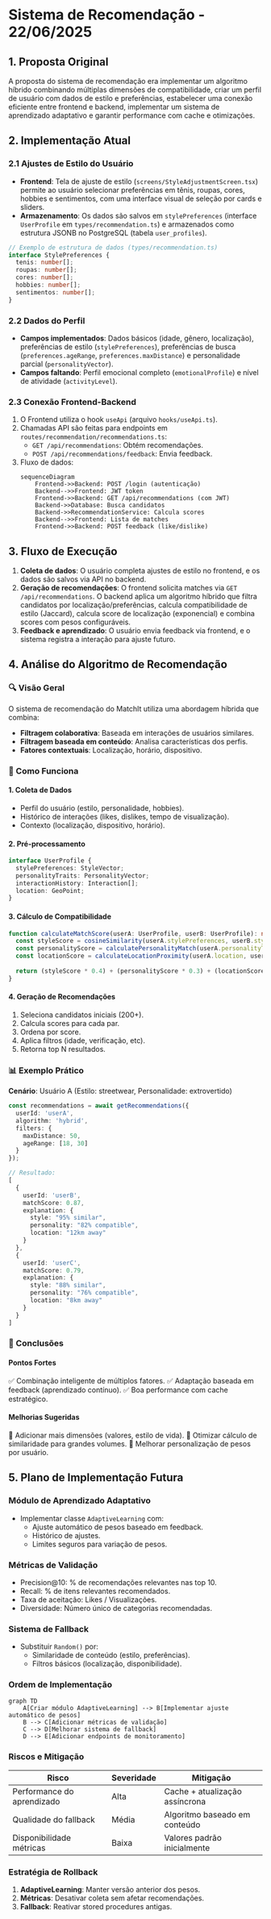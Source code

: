 # Sistema de Recomendação - 22/06/2025

## 1. Proposta Original

A proposta do sistema de recomendação era implementar um algoritmo híbrido combinando múltiplas dimensões de compatibilidade, criar um perfil de usuário com dados de estilo e preferências, estabelecer uma conexão eficiente entre frontend e backend, implementar um sistema de aprendizado adaptativo e garantir performance com cache e otimizações.

## 2. Implementação Atual

### 2.1 Ajustes de Estilo do Usuário
- **Frontend**: Tela de ajuste de estilo (`screens/StyleAdjustmentScreen.tsx`) permite ao usuário selecionar preferências em tênis, roupas, cores, hobbies e sentimentos, com uma interface visual de seleção por cards e sliders.
- **Armazenamento**: Os dados são salvos em `stylePreferences` (interface `UserProfile` em `types/recommendation.ts`) e armazenados como estrutura JSONB no PostgreSQL (tabela `user_profiles`).

```typescript
// Exemplo de estrutura de dados (types/recommendation.ts)
interface StylePreferences {
  tenis: number[];
  roupas: number[];
  cores: number[];
  hobbies: number[];
  sentimentos: number[];
}
```

### 2.2 Dados do Perfil
- **Campos implementados**: Dados básicos (idade, gênero, localização), preferências de estilo (`stylePreferences`), preferências de busca (`preferences.ageRange`, `preferences.maxDistance`) e personalidade parcial (`personalityVector`).
- **Campos faltando**: Perfil emocional completo (`emotionalProfile`) e nível de atividade (`activityLevel`).

### 2.3 Conexão Frontend-Backend
1. O Frontend utiliza o hook `useApi` (arquivo `hooks/useApi.ts`).
2. Chamadas API são feitas para endpoints em `routes/recommendation/recommendations.ts`:
   - `GET /api/recommendations`: Obtém recomendações.
   - `POST /api/recommendations/feedback`: Envia feedback.
3. Fluxo de dados:
   ```mermaid
   sequenceDiagram
       Frontend->>Backend: POST /login (autenticação)
       Backend-->>Frontend: JWT token
       Frontend->>Backend: GET /api/recommendations (com JWT)
       Backend->>Database: Busca candidatos
       Backend->>RecommendationService: Calcula scores
       Backend-->>Frontend: Lista de matches
       Frontend->>Backend: POST feedback (like/dislike)
   ```

## 3. Fluxo de Execução

1. **Coleta de dados**: O usuário completa ajustes de estilo no frontend, e os dados são salvos via API no backend.
2. **Geração de recomendações**: O frontend solicita matches via `GET /api/recommendations`. O backend aplica um algoritmo híbrido que filtra candidatos por localização/preferências, calcula compatibilidade de estilo (Jaccard), calcula score de localização (exponencial) e combina scores com pesos configuráveis.
3. **Feedback e aprendizado**: O usuário envia feedback via frontend, e o sistema registra a interação para ajuste futuro.

## 4. Análise do Algoritmo de Recomendação

### 🔍 Visão Geral
O sistema de recomendação do MatchIt utiliza uma abordagem híbrida que combina:
- **Filtragem colaborativa**: Baseada em interações de usuários similares.
- **Filtragem baseada em conteúdo**: Analisa características dos perfis.
- **Fatores contextuais**: Localização, horário, dispositivo.

### 🧠 Como Funciona

#### 1. Coleta de Dados
- Perfil do usuário (estilo, personalidade, hobbies).
- Histórico de interações (likes, dislikes, tempo de visualização).
- Contexto (localização, dispositivo, horário).

#### 2. Pré-processamento
```typescript
interface UserProfile {
  stylePreferences: StyleVector;
  personalityTraits: PersonalityVector;
  interactionHistory: Interaction[];
  location: GeoPoint;
}
```

#### 3. Cálculo de Compatibilidade
```typescript
function calculateMatchScore(userA: UserProfile, userB: UserProfile): number {
  const styleScore = cosineSimilarity(userA.stylePreferences, userB.stylePreferences);
  const personalityScore = calculatePersonalityMatch(userA.personalityTraits, userB.personalityTraits);
  const locationScore = calculateLocationProximity(userA.location, userB.location);
  
  return (styleScore * 0.4) + (personalityScore * 0.3) + (locationScore * 0.3);
}
```

#### 4. Geração de Recomendações
1. Seleciona candidatos iniciais (200+).
2. Calcula scores para cada par.
3. Ordena por score.
4. Aplica filtros (idade, verificação, etc).
5. Retorna top N resultados.

### 📊 Exemplo Prático

**Cenário**: Usuário A (Estilo: streetwear, Personalidade: extrovertido)

```typescript
const recommendations = await getRecommendations({
  userId: 'userA',
  algorithm: 'hybrid',
  filters: {
    maxDistance: 50,
    ageRange: [18, 30]
  }
});

// Resultado:
[
  {
    userId: 'userB',
    matchScore: 0.87,
    explanation: {
      style: "95% similar",
      personality: "82% compatible",
      location: "12km away"
    }
  },
  {
    userId: 'userC', 
    matchScore: 0.79,
    explanation: {
      style: "88% similar",
      personality: "76% compatible", 
      location: "8km away"
    }
  }
]
```

### 📌 Conclusões

#### Pontos Fortes
✅ Combinação inteligente de múltiplos fatores.
✅ Adaptação baseada em feedback (aprendizado contínuo).
✅ Boa performance com cache estratégico.

#### Melhorias Sugeridas
🔧 Adicionar mais dimensões (valores, estilo de vida).
🔧 Otimizar cálculo de similaridade para grandes volumes.
🔧 Melhorar personalização de pesos por usuário.

## 5. Plano de Implementação Futura

### Módulo de Aprendizado Adaptativo
- Implementar classe `AdaptiveLearning` com:
  - Ajuste automático de pesos baseado em feedback.
  - Histórico de ajustes.
  - Limites seguros para variação de pesos.

### Métricas de Validação
- Precision@10: % de recomendações relevantes nas top 10.
- Recall: % de itens relevantes recomendados.
- Taxa de aceitação: Likes / Visualizações.
- Diversidade: Número único de categorias recomendadas.

### Sistema de Fallback
- Substituir `Random()` por:
  - Similaridade de conteúdo (estilo, preferências).
  - Filtros básicos (localização, disponibilidade).

### Ordem de Implementação

```mermaid
graph TD
    A[Criar módulo AdaptiveLearning] --> B[Implementar ajuste automático de pesos]
    B --> C[Adicionar métricas de validação]
    C --> D[Melhorar sistema de fallback]
    D --> E[Adicionar endpoints de monitoramento]
```

### Riscos e Mitigação

| Risco | Severidade | Mitigação |
|-------|------------|-----------|
| Performance do aprendizado | Alta | Cache + atualização assíncrona |
| Qualidade do fallback | Média | Algoritmo baseado em conteúdo |
| Disponibilidade métricas | Baixa | Valores padrão inicialmente |

### Estratégia de Rollback

1. **AdaptiveLearning**: Manter versão anterior dos pesos.
2. **Métricas**: Desativar coleta sem afetar recomendações.
3. **Fallback**: Reativar stored procedures antigas.
